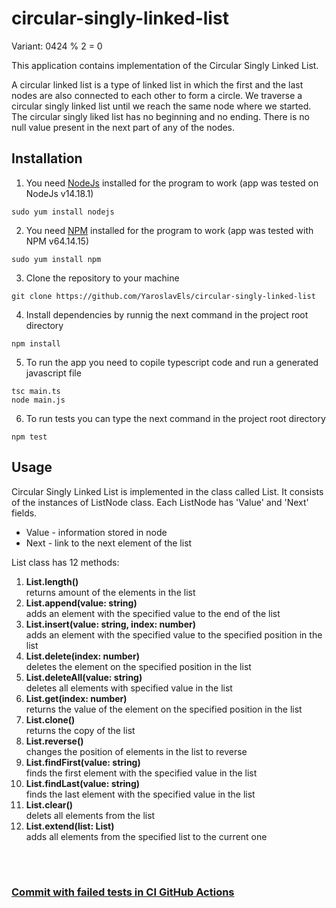 # circular-singly-linked-list

Variant: 0424 % 2 = 0

This application contains implementation of the Circular Singly Linked List.

A circular linked list is a type of linked list in which the first and the last nodes are also connected to each other to form a circle. We traverse a circular singly linked list until we reach the same node where we started. The circular singly liked list has no beginning and no ending. There is no null value present in the next part of any of the nodes.

## Installation
1. You need [NodeJs](https://nodejs.org/) installed for the program to work (app was tested on NodeJs v14.18.1)
```
sudo yum install nodejs
```
2. You need [NPM](https://www.npmjs.com/) installed for the program to work (app was tested with NPM v64.14.15)
```
sudo yum install npm
```
3. Clone the repository to your machine
```
git clone https://github.com/YaroslavEls/circular-singly-linked-list
```
4. Install dependencies by runnig the next command in the project root directory
```
npm install
```
5. To run the app you need to copile typescript code and run a generated javascript file
```
tsc main.ts
node main.js
```
6. To run tests you can type the next command in the project root directory
```
npm test
```

## Usage
Circular Singly Linked List is implemented in the class called List. It consists of the instances of ListNode class. Each ListNode has 'Value' and 'Next' fields.
* Value - information stored in node
* Next - link to the next element of the list

List class has 12 methods:
1. **List.length()**
<br>returns amount of the elements in the list
2. **List.append(value: string)**
<br>adds an element with the specified value to the end of the list
3. **List.insert(value: string, index: number)**
<br>adds an element with the specified value to the specified position in the list
4. **List.delete(index: number)**
<br>deletes the element on the specified position in the list
5. **List.deleteAll(value: string)**
<br>deletes all elements with specified value in the list
6. **List.get(index: number)**
<br>returns the value of the element on the specified position in the list
7. **List.clone()**
<br>returns the copy of the list
8. **List.reverse()**
<br>changes the position of elements in the list to reverse
9. **List.findFirst(value: string)**
<br>finds the first element with the specified value in the list
10. **List.findLast(value: string)**
<br>finds the last element with the specified value in the list
11. **List.clear()**
<br>delets all elements from the list
12. **List.extend(list: List)**
<br>adds all elements from the specified list to the current one

<br><br>

### [Commit with failed tests in CI GitHub Actions](https://github.com/YaroslavEls/circular-singly-linked-list/runs/6215552307?check_suite_focus=true)